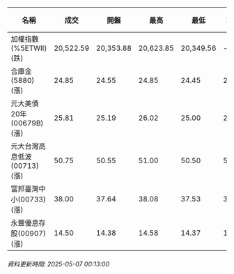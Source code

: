 | 名稱 | 成交 | 開盤 | 最高 | 最低 | 均價 | 成交金額(億) | 昨收 | 漲跌幅 | 漲跌 | 總量 | 昨量 | 振幅 |
| -------- | -------- | -------- | -------- |-------- | -------- | -------- |-------- |-------- |-------- | -------- | -------- |-------- |
|加權指數(%5ETWII) (跌)|20,522.59|20,353.88|20,623.85|20,349.56|-|3,033.45|20,532.99|0.05%|10.40|5,708,333|0|1.34%|
|合庫金(5880) (漲)|24.85|24.55|24.85|24.45|24.75|3.73|24.45|1.64%|0.40|15,073|22,237|1.64%|
|元大美債20年(00679B) (漲)|25.81|25.19|26.02|25.00|25.72|37.28|25.57|0.94%|0.24|144,953|101,682|3.99%|
|元大台灣高息低波(00713) (漲)|50.75|50.55|51.00|50.50|50.80|7.33|50.55|0.40%|0.20|14,435|14,009|0.99%|
|富邦臺灣中小(00733) (漲)|38.00|37.64|38.08|37.53|37.84|0.601|37.73|0.72%|0.27|1,588|921|1.46%|
|永豐優息存股(00907) (漲)|14.50|14.38|14.58|14.37|14.49|0.347|14.33|1.19%|0.17|2,390|4,842|1.47%|
###### 資料更新時間: 2025-05-07 00:13:00